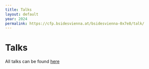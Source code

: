 ```yaml
---
title: Talks
layout: default
year: 2024
permalink: https://cfp.bsidesvienna.at/bsidesvienna-0x7e8/talk/
---
```

# Talks

All talks can be found [here](https://cfp.bsidesvienna.at/bsidesvienna-0x7e8/talk/)
